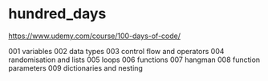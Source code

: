 # hundred_days
https://www.udemy.com/course/100-days-of-code/

001 variables
002 data types
003 control flow and operators
004 randomisation and lists
005 loops
006 functions
007 hangman
008 function parameters
009 dictionaries and nesting